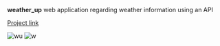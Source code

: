**weather_up**
web application regarding weather information using an API

[Project link ](https://weatherup.herokuapp.com/)

![wu](https://user-images.githubusercontent.com/25529176/111604862-c402f000-87fb-11eb-8abd-5147f8b3dd4d.png)
![w](https://user-images.githubusercontent.com/25529176/111604875-c7967700-87fb-11eb-8524-8cfc373b909e.png)

